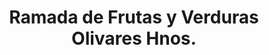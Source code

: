 ---
title: "Ramada de Frutas y Verduras Olivares Hnos."
url: /quilicura/ramada-de-frutas-y-verduras-olivares-hnos/
shop: Gemüse & Obst
---